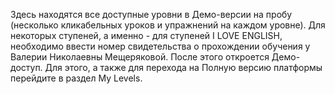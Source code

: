 Здесь находятся все доступные уровни в Демо-версии на пробу (несколько кликабельных уроков и упражнений на каждом уровне). Для некоторых ступеней, а именно - для ступеней I LOVE ENGLISH, необходимо ввести номер свидетельства о прохождении обучения у Валерии Николаевны Мещеряковой. После этого откроется Демо-доступ. Для этого, а также для перехода на Полную версию платформы перейдите в раздел My Levels.
